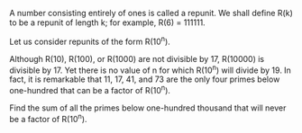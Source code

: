 A number consisting entirely of ones is called a repunit. We shall define R(k) to be a repunit of length k; for example, R(6) = 111111.

Let us consider repunits of the form R(10<sup>n</sup>).

Although R(10), R(100), or R(1000) are not divisible by 17, R(10000) is divisible by 17. Yet there is no value of n for which R(10<sup>n</sup>) will divide by 19. In fact, it is remarkable that 11, 17, 41, and 73 are the only four primes below one-hundred that can be a factor of R(10<sup>n</sup>).

Find the sum of all the primes below one-hundred thousand that will never be a factor of R(10<sup>n</sup>).